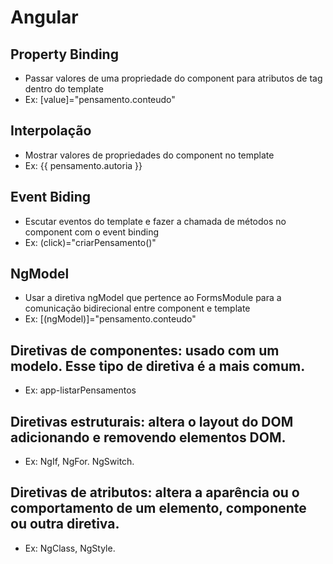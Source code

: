 # Angular

## Property Binding
- Passar valores de uma propriedade do component para atributos de tag dentro do template
- Ex:  [value]="pensamento.conteudo"

## Interpolação
- Mostrar valores de propriedades do component no template
- Ex:  {{ pensamento.autoria }}

## Event Biding
- Escutar eventos do template e fazer a chamada de métodos no component com o event binding
- Ex: (click)="criarPensamento()"

## NgModel
- Usar a diretiva ngModel que pertence ao FormsModule para a comunicação bidirecional entre component e template
- Ex: [(ngModel)]="pensamento.conteudo"

## Diretivas de componentes: usado com um modelo. Esse tipo de diretiva é a mais comum.
- Ex: app-listarPensamentos

## Diretivas estruturais: altera o layout do DOM adicionando e removendo elementos DOM.
- Ex: NgIf, NgFor. NgSwitch.

## Diretivas de atributos: altera a aparência ou o comportamento de um elemento, componente ou outra diretiva.
- Ex: NgClass, NgStyle.